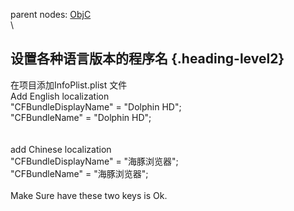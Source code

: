 parent nodes: [ObjC](ObjC.html)\
\

设置各种语言版本的程序名 {.heading-level2}
------------------------

在项目添加InfoPlist.plist 文件\
 Add English localization\
 "CFBundleDisplayName" = "Dolphin HD";\
 "CFBundleName" = "Dolphin HD";\
 \
 \
 add Chinese localization\
 "CFBundleDisplayName" = "海豚浏览器";\
 "CFBundleName" = "海豚浏览器";\
 \
 Make Sure have these two keys is Ok.
